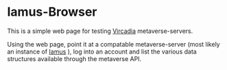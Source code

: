 # Iamus-Browser

This is a simple web page for testing [Vircadia] metaverse-servers.

Using the web page, point it at a compatable metaverse-server (most likely
an instance of [Iamus] ), log into an account and list the various
data structures available through the metaverse API.

[Vircadia]: https://vircadia.com/
[Iamus]: https://github.com/Misterblue/Iamus


